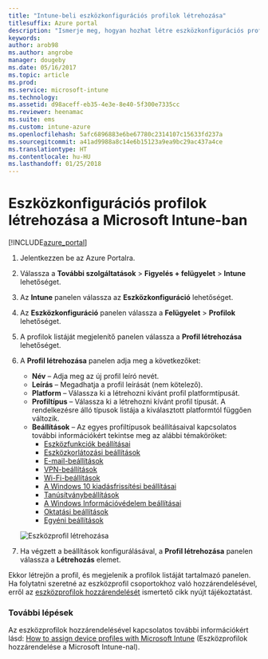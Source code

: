 ```yaml
---
title: "Intune-beli eszközkonfigurációs profilok létrehozása"
titlesuffix: Azure portal
description: "Ismerje meg, hogyan hozhat létre eszközkonfigurációs profilokat az Intune-ban.”"
keywords: 
author: arob98
ms.author: angrobe
manager: dougeby
ms.date: 05/16/2017
ms.topic: article
ms.prod: 
ms.service: microsoft-intune
ms.technology: 
ms.assetid: d98aceff-eb35-4e3e-8e40-5f300e7335cc
ms.reviewer: heenamac
ms.suite: ems
ms.custom: intune-azure
ms.openlocfilehash: 5afc6896883e6be67780c2314107c15633fd237a
ms.sourcegitcommit: a41ad9988a8c14e6b15123a9ea9bc29ac437a4ce
ms.translationtype: HT
ms.contentlocale: hu-HU
ms.lasthandoff: 01/25/2018
---
```

# <a name="how-to-create-device-configuration-profiles-in-microsoft-intune"></a>Eszközkonfigurációs profilok létrehozása a Microsoft Intune-ban

[!INCLUDE[azure_portal](./includes/azure_portal.md)]


1. Jelentkezzen be az Azure Portalra.
2. Válassza a **További szolgáltatások** > **Figyelés + felügyelet** > **Intune** lehetőséget.
3. Az **Intune** panelen válassza az **Eszközkonfiguráció** lehetőséget.
2. Az **Eszközkonfiguráció** panelen válassza a **Felügyelet** > **Profilok** lehetőséget.
2. A profilok listáját megjelenítő panelen válassza a **Profil létrehozása** lehetőséget.
3. A **Profil létrehozása** panelen adja meg a következőket:
    - **Név** – Adja meg az új profil leíró nevét.
    - **Leírás** – Megadhatja a profil leírását (nem kötelező).
    - **Platform** – Válassza ki a létrehozni kívánt profil platformtípusát.
    - **Profiltípus** – Válassza ki a létrehozni kívánt profil típusát. A rendelkezésre álló típusok listája a kiválasztott platformtól függően változik.
    - **Beállítások** – Az egyes profiltípusok beállításaival kapcsolatos további információkért tekintse meg az alábbi témaköröket:
        -  [Eszközfunkciók beállításai](device-features-configure.md)
        -  [Eszközkorlátozási beállítások](device-restrictions-configure.md)
        -  [E-mail-beállítások](email-settings-configure.md)
        -  [VPN-beállítások](vpn-settings-configure.md)
        -  [Wi-Fi-beállítások](wi-fi-settings-configure.md)
        -  [A Windows 10 kiadásfrissítési beállításai](edition-upgrade-configure-windows-10.md)
        -  [Tanúsítványbeállítások](certificates-configure.md)
        -  [A Windows Információvédelem beállításai](windows-information-protection-configure.md)
        -  [Oktatási beállítások](education-settings-configure.md)
        -  [Egyéni beállítások](custom-settings-configure.md)

    ![Eszközprofil létrehozása](./media/create-device-profile.png)
4. Ha végzett a beállítások konfigurálásával, a **Profil létrehozása** panelen válassza a **Létrehozás** elemet.

Ekkor létrejön a profil, és megjelenik a profilok listáját tartalmazó panelen.
Ha folytatni szeretné az eszközprofil csoportokhoz való hozzárendelésével, erről az [eszközprofilok hozzárendelését](device-profile-assign.md) ismertető cikk nyújt tájékoztatást.


### <a name="next-steps"></a>További lépések
Az eszközprofilok hozzárendelésével kapcsolatos további információkért lásd: [How to assign device profiles with Microsoft Intune](device-profile-assign.md) (Eszközprofilok hozzárendelése a Microsoft Intune-nal).
